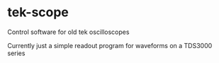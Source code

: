 # tek-scope
Control software for old tek oscilloscopes

Currently just a simple readout program for waveforms on a TDS3000 series

